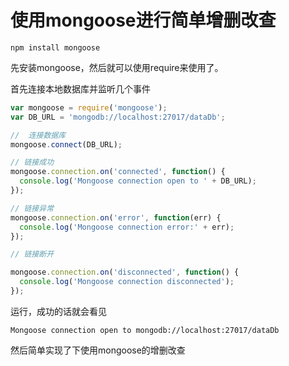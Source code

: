 #   使用mongoose进行简单增删改查
```shell
npm install mongoose
```
先安装mongoose，然后就可以使用require来使用了。

首先连接本地数据库并监听几个事件

```js
var mongoose = require('mongoose');
var DB_URL = 'mongodb://localhost:27017/dataDb';

//  连接数据库
mongoose.connect(DB_URL);

// 链接成功
mongoose.connection.on('connected', function() {
  console.log('Mongoose connection open to ' + DB_URL);
});

// 链接异常
mongoose.connection.on('error', function(err) {
  console.log('Mongoose connection error:' + err);
});

// 链接断开

mongoose.connection.on('disconnected', function() {
  console.log('Mongoose connection disconnected');
});
```

运行，成功的话就会看见
```shell
Mongoose connection open to mongodb://localhost:27017/dataDb
```

然后简单实现了下使用mongoose的增删改查